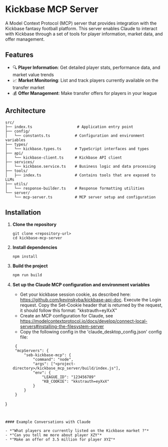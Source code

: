 # Kickbase MCP Server

A Model Context Protocol (MCP) server that provides integration with the Kickbase fantasy football platform. This server enables Claude to interact with Kickbase through a set of tools for player information, market data, and offer management.

## Features

- 🔍 **Player Information**: Get detailed player stats, performance data, and market value trends
- 📈 **Market Monitoring**: List and track players currently available on the transfer market  
- 💰 **Offer Management**: Make transfer offers for players in your league

## Architecture

```
src/
├── index.ts                    # Application entry point
├── config/
│   └── constants.ts           # Configuration and environment variables
├── types/
│   └── kickbase.types.ts      # TypeScript interfaces and types
├── api/
│   └── kickbase-client.ts     # Kickbase API client
├── services/
│   └── kickbase.service.ts    # Business logic and data processing
├── tools/
│   ├── index.ts               # Contains tools that are exposed to LLMs
├── utils/
│   └── response-builder.ts    # Response formatting utilities
└── server/
    └── mcp-server.ts          # MCP server setup and configuration
```

## Installation

1. **Clone the repository**
   ```
   git clone <repository-url>
   cd kickbase-mcp-server
   ```

2. **Install dependencies**
   ```
   npm install
   ```
3. **Build the project**
   ```bash
   npm run build
   ```

4. **Set up the Claude MCP configuration and environment variables**
   - Get your kickbase session cookie, as described here: https://github.com/kevinskyba/kickbase-api-doc. Execute the Login request. 
     Copy the Set-Cookie header that is returned by the request, it should follow this format: "kkstrauth=eyXxX"
   - Create an MCP configuration for Claude, see https://modelcontextprotocol.io/docs/develop/connect-local-servers#installing-the-filesystem-server
   - Copy the following config in the 'claude_desktop_config.json' config file:
   ```
    {
    "mcpServers": {
        "seb-kickbase-mcp": {
            "command": "node",
            "args": ["<project-directory>/kickbase_mcp_server/build/index.js"],
            "env": {
                "LEAGUE_ID": "123456789"
                "KB_COOKIE": "kkstrauth=eyXxX"
            }
        }
    }
}
   ```


#### Example Conversations with Claude

- *"What players are currently listed on the Kickbase market ?"*
- *"Can you tell me more about player XZY"*
- *"Make an offer of 3.5 million for player XYZ"*